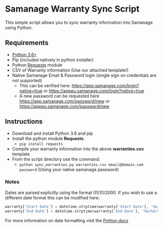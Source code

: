 # Samanage Warranty Sync Script


This simple script allows you to sync warranty information into Samanage using Python.

## Requirements
- [Python 3.6+](http://python.org/download)
- Pip (included natively in python installer)
- Python [Requests](http://docs.python-requests.org/en/master/user/install/#install) module
- CSV of Warranty information (Use our attached template!)
- Native Samanage Email & Password login (single sign on credentials are not supported)
	- This can be verified here: https://app.samanage.com/login?native=true or https://appeu.samanage.com/login?native=true
	- A new password can be requested here https://app.samanage.com/password/new or https://appeu.samanage.com/password/new


## Instructions
- Download and install Python 3.6 and pip
- Install the python module **Requests**:
	- ``` pip install requests ```
- Compile your warranty information into the above **warranties.csv** template
- From the script directory use the command:
	- ```python sync_warranties.py warranties.csv email@domain.com password``` (Using your native samanage password)


### Notes
Dates are parsed explicitly using the format 01/31/2000. If you wish to use a different date format this can be modified here:
```python
warranty['Start Date'] = datetime.strptime(warranty['Start Date'], '%m/%d/%Y')
warranty['End Date'] = datetime.strptime(warranty['End Date'], '%m/%d/%Y')
```
For more information on date formatting visit the [Python docs](https://docs.python.org/3/library/datetime.html#strftime-and-strptime-behavior)
